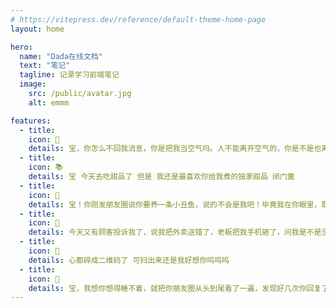 ```yaml
---
# https://vitepress.dev/reference/default-theme-home-page
layout: home

hero:
  name: "Dada在线文档"
  text: "笔记"
  tagline: 记录学习前端笔记
  image:
    src: /public/avatar.jpg
    alt: emmm

features:
  - title:
    icon: 🗼
    details: 宝，你怎么不回我消息，你是把我当空气吗。人不能离开空气的，你是不是也离不开我呀宝，呜呜呜
  - title:
    icon: 📚
    details: 宝 今天去吃甜品了 但是 我还是最喜欢你给我煮的独家甜品 闭门羹
  - title:
    icon: 🎤
    details: 宝！你刚发朋友圈说你要养一条小丑鱼，说的不会是我吧！毕竟我在你眼里，既是小丑又是鱼
  - title:
    icon: 🎵
    details: 今天又有顾客投诉我了，说我把外卖送错了，老板把我手机砸了，问我是不是没长眼睛，我不敢反驳。他不知道的是，我没有送错，只是骑车时很想你，你才是我的目的地。
  - title:
    icon: 🌟
    details: 心都碎成二维码了 可扫出来还是我好想你呜呜呜
  - title:
    icon: 🏰
    details: 宝，我想你想得睡不着，就把你朋友圈从头到尾看了一遍，发现好几次你回复了别人，就是没回复我，还把我评论的朋友圈都删了。一想到你对待我的方式跟别人不一样，我裹在被子里就忍不住偷笑
---
```

